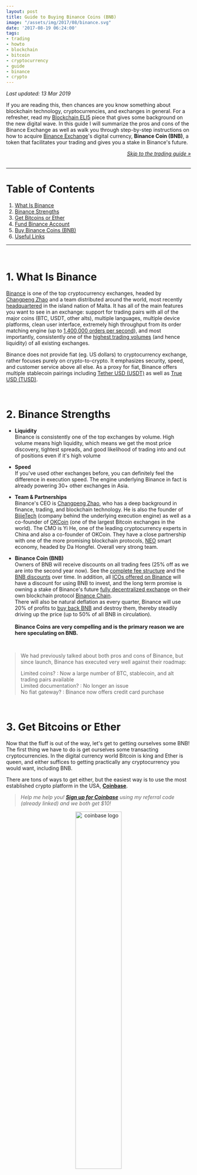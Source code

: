 ```yaml
---
layout: post
title: Guide to Buying Binance Coins (BNB)
image: "/assets/img/2017/08/binance.svg"
date: '2017-08-19 06:24:00'
tags:
- trading
- howto
- blockchain
- bitcoin
- cryptocurrency
- guide
- binance
- crypto
---
```


*Last updated: 13 Mar 2019*

If you are reading this, then chances are you know something about blockchain technology, cryptocurrencies, and exchanges in general. For a refresher, read my [Blockchain ELI5](https://tonyy.in/blockchain-eli5/) piece that gives some background on the new digital wave. In this guide I will summarize the pros and cons of the Binance Exchange as well as walk you through step-by-step instructions on how to acquire [Binance Exchange](https://www.binance.com/register.html?ref=10138930)'s digital currency, **Binance Coin (BNB)**, a token that facilitates your trading and gives you a stake in Binance's future.

<div align="right"><em><a href="#5-buy-binance-coins-bnb">Skip to the trading guide &raquo;</a></em></div>

<br>

---

# Table of Contents

1. [What Is Binance](#1-what-is-binance)
2. [Binance Strengths](#2-binance-strengths)
3. [Get Bitcoins or Ether](#3-get-bitcoins-or-ether)
4. [Fund Binance Account](#4-fund-binance-account)
5. [Buy Binance Coins (BNB)](#5-buy-binance-coins-bnb)
6. [Useful Links](#useful-links)

---

<br />

# 1. What Is Binance

[Binance](https://www.binance.com/register.html?ref=10138930) is one of the top cryptocurrency exchanges, headed by [Changpeng Zhao](https://twitter.com/cz_binance) and a team distributed around the world, most recently [headquartered](http://fortune.com/2018/03/23/binance-bitcoin-exchange-cryptocurrency-malta/) in the island nation of Malta. It has all of the main features you want to see in an exchange: support for trading pairs with all of the major coins (BTC, USDT, other alts), multiple languages, multiple device platforms, clean user interface, extremely high throughput from its order matching engine (up to [1,400,000 orders per second](https://www.binance.com/aboutUs.html)), and most importantly, consistently one of the [highest trading volumes](https://coinmarketcap.com/rankings/exchanges/) (and hence liquidity) of all existing exchanges.

Binance does not provide fiat (eg. US dollars) to cryptocurrency exchange, rather focuses purely on crypto-to-crypto. It emphasizes security, speed, and customer service above all else. As a proxy for fiat, Binance offers multiple stablecoin pairings including [Tether USD (USDT)](https://tether.to/) as well as [True USD (TUSD)](https://www.trusttoken.com/trueusd/).

<script type="text/javascript" src="https://files.coinmarketcap.com/static/widget/currency.js"></script>
<div class="coinmarketcap-currency-widget" data-currencyid="1839" data-base="USD" data-secondary="BTC"></div>

<br>

# 2. Binance Strengths

- **Liquidity**<br>
Binance is consistently one of the top exchanges by volume. High volume means high liquidity, which means we get the most price discovery, tightest spreads, and good likelihood of trading into and out of positions even if it's high volume

- **Speed** <br />
If you've used other exchanges before, you can definitely feel the difference in execution speed. The engine underlying Binance in fact is already powering 30+ other exchanges in Asia.

- **Team & Partnerships** <br />
Binance's CEO is [Changpeng Zhao](https://www.linkedin.com/in/cpzhao/), who has a deep background in finance, trading, and blockchain technology. He is also the founder of [BijieTech](https://www.bijietech.com/) (company behind the underlying execution engine) as well as a co-founder of [OKCoin](https://en.wikipedia.org/wiki/OKCoin) (one of the largest Bitcoin exchanges in the world). The CMO is Yi He, one of the leading cryptocurrency experts in China and also a co-founder of OKCoin. They have a close partnership with one of the more promising blockchain protocols, [NEO](https://neo.org/) smart economy, headed by Da Hongfei. Overall very strong team.

- **Binance Coin (BNB)** <br />
Owners of BNB will receive discounts on all trading fees (25% off as we are into the second year now). See the [complete fee structure](https://www.binance.com/fees.html) and the [BNB discounts](https://support.binance.com/hc/en-us/articles/115000583311) over time. In addition, all [ICOs offered on Binance](https://launchpad.binance.com/) will have a discount for using BNB to invest, and the long term promise is owning a stake of Binance's future [fully decentralized exchange](https://support.binance.com/hc/en-us/articles/360001668872-Binance-Chain) on their own blockchain protocol [Binance Chain](https://medium.com/binanceexchange/binance-chain-2bb9a95b3997). <br />There will also be natural deflation as every quarter, Binance will use 20% of profits to [buy back BNB](https://www.binance.com/ico_review_en.html) and destroy them, thereby steadily driving up the price (up to 50% of all BNB in circulation).<br><br>
**Binance Coins are very compelling and is the primary reason we are here speculating on BNB.**

<br>

> We had previously talked about both pros and cons of Binance, but since launch, Binance has executed very well against their roadmap:
>
> Limited coins? : Now a large number of BTC, stablecoin, and alt trading pairs available<br>
> Limited documentation? : No longer an issue<br>
> No fiat gateway? : Binance now offers credit card purchase

<br>

# 3. Get Bitcoins or Ether

Now that the fluff is out of the way, let's get to getting ourselves some BNB! The first thing we have to do is get ourselves some transacting cryptocurrencies. In the digital currency world Bitcoin is king and Ether is queen, and either suffices to getting practically any cryptocurrency you would want, including BNB.

There are tons of ways to get either, but the easiest way is to use the most established crypto platform in the USA, **[Coinbase](https://www.coinbase.com/join/527af8b8e59746fe9c00003f)**.

> *Help me help you! **[Sign up for Coinbase](https://www.coinbase.com/join/527af8b8e59746fe9c00003f)** using my referral code (already linked) and we both get $10!*

<div align="center"><a href="https://www.coinbase.com/join/527af8b8e59746fe9c00003f" target="_blank"><img src="/assets/img/2017/08/coinbase.png" width="50%" alt="coinbase logo" /></a></div>

On Coinbase, you'll be able to purchase BTC or ETH using conventional fiat methods including Bank Account, Credit/Debit Card, and Wire Transfer (depending on your locale); each has different buying times and limits, generally the longer the buying time the higher the limit. I'll wait here while you buy some.

<div align="center"><img src="/assets/img/2017/12/coinbase-buy.png" width="75%" alt="coinbase buy" /></div>

*A few days later...*

Okay great! Let's get those BTC or ETH over to Binance now. Tab on over in your Coinbase account to "Accounts", select "Send" from one of your coin balances, and pop in the deposit address from your [Binance account](#4-fund-binance-account) with all of your new cryptocurrency.

<div align="center"><img src="/assets/img/2017/12/coinbase-accounts.png" width="100%" alt="coinbase accounts" /></div>

<div align="center"><img src="/assets/img/2017/12/coinbase-send.png" width="100%" alt="coinbase send" /></div>

<br>

> With all of the traffic slamming Coinbase, if you're looking for alternative places to buy BTC or ETH here are a couple more popular places:
> 
> - **[Changelly](https://changelly.com/?ref_id=e1ded0b56c99)** — Super easy interface and provides a wider variety of coins to buy like Ripple, Dash, Monero
> - **[LocalBitcoins](https://localbitcoins.com/country/US?ch=e7d7)** — Peer-to-peer buying marketplace, the advantage is that only you and the other person have knowledge of your transaction. They have an escrow service to facilitate transactions if needed.

<br>

# 4. Fund Binance Account

What Binance account, you ask? If you haven't already, make an account on [Binance](https://www.binance.com/register.html?ref=10138930), and have your 2FA and so forth configured for extra security. One of the great conveniences of Binance is that, just by signing up, you are "Lv. 1" and can withdraw up to 2 BTC per day. You should see a screen like below once you are up and running:

<img src="/assets/img/2017/08/binance-account.png" width="100%" alt="binance account" />

Now hover over the menu nav dropdown "Funds" and select "Balances". This page will show you the entire list of coins that are traded on Binance. We can think of these line items as all of our online wallets that hold our coins on the exchange.

<img src="/assets/img/2018/10/binance-balances-1.png" width="100%" alt="funds" />

<img src="/assets/img/2017/08/coins.png" width="100%" alt="online wallets" />

<div align="center">
<span style="font-style:italic;">Please. My holdings are embarrassing</span>
</div>

<br />

For each coin, you can see the coin's

- **symbol**
- **name**
- your **total balance**
- your **available balance** (this is different from total balance due to reasons like in-flight transactions)
- **in order**
- **BTC value**

At the very right of each line, you will see "Deposit" and "Withdrawal". The former is what you want, and clicking it will take you to a new page where you can view your BTC or ETH address. **This is the address where you should be sending your new coins** that you got from Coinbase.

<img src="/assets/img/2017/11/deposit-closeup-1.png" width="100%" alt="deposit closeup">
<div align="center"><em>Closeup of the "Deposit" and "Withdrawal" buttons</em></div>
<br>

<img src="/assets/img/2018/10/binance-btc-deposit-1.png" width="100%" alt="binance deposit" />

<div align="center">
<span style="font-style:italic;">BTC deposit page</span>
</div><br />

<img src="/assets/img/2018/10/coinbase-send.png" width="100%" alt="coinbase send">
<div align="center"><em>From Coinbase, you input your address that you get from Binance.</em></div>
<br>

Once you send your BTC or ETH into your respective Binance wallet, then you are ready to actually start trading on Binance and proceed to the next step!

<br />

# 5. Buy Binance Coins (BNB)

Here we go! This is the moment we've been waiting for.. getting us some sweet sweet BNB. At the top left of the nav bar, click on Exchange -> Advanced (because we are) and you will be transported to a crazy dark page with lots of numbers and a few colors. Don't panic. We'll briefly explain each part.

<img src="/assets/img/2017/08/trade-screen2.png" width="100%" alt="binance trade screen" />

The first thing we'll do is configure which crypto pair we want to trade. We can use either BTC or ETH to buy BNB, we just need to specify it. At the top right hover over the default "BNB/BTC" to see the possible pairs.

<img src="/assets/img/2017/08/pairs.png" width="100%" alt="binance pairs" />

We're going to use BNB/ETH" for our examples here. To get to this page directly, here's the link: <a href="https://www.binance.com/tradeDetail.html?symbol=BNB_ETH">https://www.binance.com/tradeDetail.html?symbol=BNB_ETH</a>.

<img src="/assets/img/2017/08/depth.png" width="100%" alt="binance depth" />

On the left is a giant line chart (price over time). One of my favorite visuals is the "Depth" chart, or a visual representation of the "Order Book". Click on "Depth" to see all of the buy orders and all of the sell orders that people have placed and are waiting to trade on. At the middle is where the buyers and sellers are closest together. These prices are what you will want to trade against.

<img src="/assets/img/2017/08/binance-table.png" width="100%" alt="binance table" />

On the right is a seemingly complicated table of numbers. The top row shows the high level stats - like **Last Price**, **24h Change**, **24h High**, **24h Low**, and **24h Total**.

The first table of numbers on the left (Price(ETH), VOL(BNB), Total(ETH)) is the exact numerical representation of the depth chart that we saw to the left. Red numbers are "sell orders" that go down in value from top down, where they meet in the middle with the Green numbers, which are "buy orders" that go up in value from bottom up. The bigger number in the middle (0.00682636 in the screenshot) is the price that is actively trading.

The second scrolling table of numbers on the right (Price(ETH), BNB, Time) is a running list of all trades that have happened in chronological order. You can get a general sense of buy or sell patterns and size of orders going through recently. In the screenshot above, you can see a huge order went through at 22:59:00 where someone bought 15,792 BNB for 0.00682563.

<img src="/assets/img/2017/12/bnb-buy-sell.png" width="100%" alt="binance buy sell" />

Finally, the bottom right is the actual execution prompt that lets us buy and sell BNB. We'll only deal with the left side, as we want to buy BNB and not sell it right now.

- **Balance** is the number of ETH that we currently have to trade
- **Price** is the number of ETH that we are willing to pay for each unit of BNB
- **Amount** is the number of BNB that we want to buy for the above specified price. If we click on the input box, it will show us the maximum number of BNB we can buy based on our balance and price. We can also click 25%, 50%, 75%, 100% for fast configuration of our total balance
- **Total** ETH is calculated for us automatically based on the price and amount

<img src="/assets/img/2017/12/bnb-buy.png" width="100%" alt="binance buy" />

Here I am placing an order to buy 10 BNB at 0.00658372 ETH per BNB for a total of 0.0658372 ETH total. After clicking "BUY", then my order will either be executed or sit in the order book at that ETH price, waiting for someone else to trade against it.

> *Edit 11/21/17*: There is a new option for "Market" buy (see screenshots below)
<img src="/assets/img/2017/11/neo-market-buy.png" width="100%" alt="neo market buy" />

And finally, on the bottom left, you can see all of your "Open Orders", as well as your "Trade History" and "Funds". Here you can see I have an open order to buy 10 BNB for 0.00671723 ETH just like I specified above.

<img src="/assets/img/2017/08/binance-open-1.png" width="100%" alt="binance-open" />

As of 11 Dec 2017, there is now a [stop-limit order](https://support.binance.com/hc/en-us/articles/115003372072) type available. Binance's guide gives a good overview of what a stop-limit order is, but here's a concrete example:

<img src="/assets/img/2017/12/binance-stop-limit-1.png" width="100%" alt="binance stop limit" />

Here we are looking at the BNB/NEO page, specifically buying NEO with BNB coins. It currently costs 12.949 BNB to buy 1 NEO.

**Stop**: Setting a buy order stop at 12.949 means that when the 12.949 price is being traded (or higher), then the order will trigger and a limit order to buy will be active at the limit price;

**Limit**: When the stop is triggered, then a limit order with this price of 12.949 will be placed and active.

Generally for buying, setting a limit amount _higher than the stop_ will have a better chance of getting your order filled. Vice versa for selling: setting a limit amount _lower than the stop_ will have a better chance.

<br>

# Conclusion

And that's it! You've bought your first Binance Coins. You can now have greatly discounted fees, and own a piece of one of the best exchanges in the world. See you on the moon!

<br />

> *Like this tutorial? Any tips are greatly appreciated!*<br />
*NEO*: `AdMuBsegpcFkFZ8HyLWrJ3wSifCx3H5k8p`<br />
*ETH*: `0x95c81f04d214330F687EBa412fF4fbb26ca9d708`<br />
*BTC*: `15kR6ty4TLi5bxm2r6gUxSJvsFQkNEwxf8`<br />

<br />

# Useful Links

- [Binance Exchange](https://www.binance.com/)
- [Binance whitepaper (English)](https://www.binance.com/resources/ico/Binance_WhitePaper_en.pdf)
- [Binance FAQs](https://support.binance.com/hc/en-us/categories/115000056052-FAQ)
- [Binance subreddit](https://www.reddit.com/r/binance/)
- [BNB CoinMarketCap statistics](https://coinmarketcap.com/assets/binance-coin/)
- [BNB Etherscan explorer](https://etherscan.io/token/0xB8c77482e45F1F44dE1745F52C74426C631bDD52)